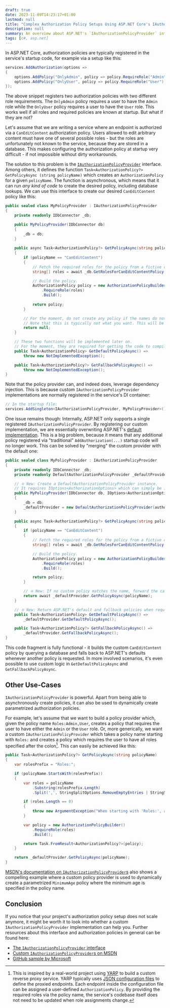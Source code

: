 ```yaml
---
draft: true
date: 2023-11-09T14:23:17+01:00
lastmod: null
title: "Complex Authorization Policy Setups Using ASP.NET Core's IAuthorizationPolicyProvider"
description: null
summary: An overview about ASP.NET's `IAuthorizationPolicyProvider` interface and how it can be leveraged to solve complex authorization policy issues.
tags: [c#, asp.net]
---
```


In ASP.NET Core, authorization policies are typically registered in the service's startup code, for example via a setup like this:

```cs
services.AddAuthorization(options =>
{
    options.AddPolicy("OnlyAdmin", policy => policy.RequireRole("Admin"));
    options.AddPolicy("OnlyUser", policy => policy.RequireRole("User"));
});
```

The above snippet registers two authorization policies with two different role requirements. The `OnlyAdmin` policy requires a user to have the `Admin` role while the `OnlyUser` policy requires a user to have the `User` role. This works well if all roles and required policies are known at startup. But what if they are not?

Let's assume that we are writing a service where an endpoint is authorized via a `CanEditContent` authorization policy. Users allowed to edit arbitrary content must have one of several possible roles - but the roles are unfortunately not known to the service, because they are stored in a database. This makes configuring the authorization policy at startup very difficult - if not impossible without dirty workarounds.

The solution to this problem is the [`IAuthorizationPolicyProvider`](https://learn.microsoft.com/en-us/dotnet/api/microsoft.aspnetcore.authorization.iauthorizationpolicyprovider) interface. Among others, it defines the function `Task<AuthorizationPolicy?> GetPolicyAsync (string policyName)` which creates an `AuthorizationPolicy` for a given `policyName`. The function is asynchronous, which means that it can run _any kind of code_ to create the desired policy, including database lookups. We can use this interface to create our desired `CanEditContent` policy like this:

```cs
public sealed class MyPolicyProvider : IAuthorizationPolicyProvider
{
    private readonly IDbConnector _db;

    public MyPolicyProvider(IDbConnector db)
    {
        _db = db;
    }
    
    public async Task<AuthorizationPolicy?> GetPolicyAsync(string policyName)
    {
        if (policyName == "CanEditContent")
        {
            // Fetch the required roles for the policy from a fictive data source.
            string[] roles = await _db.GetRolesForCanEditContentPolicy();

            // Build the policy.
            AuthorizationPolicy policy = new AuthorizationPolicyBuilder()
                .RequireRole(roles)
                .Build();
            
            return policy;
        }

        // For the moment, do not create any policy if the names do not match.
        // Note that this is typically not what you want. This will be fixed later on.
        return null;
    }

    // These two functions will be implemented later on.
    // For the moment, they are required for getting the code to compile.
    public Task<AuthorizationPolicy> GetDefaultPolicyAsync() =>
        throw new NotImplementedException();

    public Task<AuthorizationPolicy?> GetFallbackPolicyAsync() =>
        throw new NotImplementedException();
}
```

Note that the policy provider can, and indeed does, leverage dependency injection. This is because custom `IAuthorizationPolicyProvider` implementations are normally registered in the service's DI container:

```cs
// In the startup file:
services.AddSingleton<IAuthorizationPolicyProvider, MyPolicyProvider>();
```

One issue remains though: Internally, ASP.NET only supports a single registered `IAuthorizationPolicyProvider`. By registering our custom implementation, we are essentially overwriting ASP.NET's [default implementation](https://learn.microsoft.com/de-de/dotnet/api/microsoft.aspnetcore.authorization.defaultauthorizationpolicyprovider). This is a big problem, because it means that any additional policy registered via "traditional" `AddAuthorization(...)` startup code will no longer work. This can be solved by "merging" the custom provider with the default one:

```cs
public sealed class MyPolicyProvider : IAuthorizationPolicyProvider
{
    private readonly IDbConnector _db;
    private readonly DefaultAuthorizationPolicyProvider _defaultProvider;

    // ❇️ New: Create a DefaultAuthorizationPolicyProvider instance.
    // It requires IOptions<AuthorizationOptions> which can simply be injected.
    public MyPolicyProvider(IDbConnector db, IOptions<AuthorizationOptions> authorizationOptions)
    {
        _db = db;
        _defaultProvider = new DefaultAuthorizationPolicyProvider(authorizationOptions);
    }

    public async Task<AuthorizationPolicy?> GetPolicyAsync(string policyName)
    {
        if (policyName == "CanEditContent")
        {
            // Fetch the required roles for the policy from a fictive data source.
            string[] roles = await _db.GetRolesForCanEditContentPolicy();

            // Build the policy.
            AuthorizationPolicy policy = new AuthorizationPolicyBuilder()
                .RequireRole(roles)
                .Build();

            return policy;
        }

        // ❇️ New: If no custom policy matches the name, forward the call to ASP.NET's default implementation.
        return await _defaultProvider.GetPolicyAsync(policyName);
    }

    // ❇️ New: Return ASP.NET's default and fallback policies when requested.
    public Task<AuthorizationPolicy> GetDefaultPolicyAsync() =>
        _defaultProvider.GetDefaultPolicyAsync();

    public Task<AuthorizationPolicy?> GetFallbackPolicyAsync() =>
        _defaultProvider.GetFallbackPolicyAsync();
}
```

This code fragment is fully functional - it builds the custom `CanEditContent` policy by querying a database and falls back to ASP.NET's defaults whenever another policy is requested. In more involved scenarios, it's even possible to use custom logic in `GetDefaultPolicyAsync` and `GetFallbackPolicyAsync`.

## Other Use-Cases

`IAuthorizationPolicyProvider` is powerful. Apart from being able to asynchronously create policies, it can also be used to dynamically create parametrized authorization policies.

For example, let's assume that we want to build a policy provider which, given the policy name `Roles:Admin,User`,  creates a policy that requires the user to have either the `Admin` or the `User` role. Or, more generically, we want a custom `IAuthorizationPolicyProvider` which takes a policy name starting with `Roles:` and creates a policy which requires the user to have all roles specified after the colon[^1]. This can easily be achieved like this:

```cs
public Task<AuthorizationPolicy?> GetPolicyAsync(string policyName)
{
    var rolesPrefix = "Roles:";

    if (policyName.StartsWith(rolesPrefix))
    {
        var roles = policyName
            .Substring(rolesPrefix.Length)
            .Split(',', StringSplitOptions.RemoveEmptyEntries | StringSplitOptions.TrimEntries);

        if (roles.Length == 0)
        {
            throw new ArgumentException("When starting with 'Roles:', at least one non-whitespace role must be provided.", nameof(policyName));
        }

        var policy = new AuthorizationPolicyBuilder()
            .RequireRole(roles)
            .Build();

        return Task.FromResult<AuthorizationPolicy?>(policy);
    }

    return _defaultProvider.GetPolicyAsync(policyName);
}
```

[MSDN's documentation on `IAuthorizationPolicyProvider`s](https://learn.microsoft.com/en-us/aspnet/core/security/authorization/iauthorizationpolicyprovider) also shows a compelling example where a custom policy provider is used to dynamically create a parametrized `MinimumAge` policy where the minimum age is specified in the policy name.

## Conclusion

If you notice that your project's authorization policy setup does not scale anymore, it might be worth it to look into whether a custom `IAuthorizationPolicyProvider` implementation can help you. Further resources about this interface and authorization policies in general can be found here:

- [The `IAuthorizationPolicyProvider` interface](https://learn.microsoft.com/en-us/dotnet/api/microsoft.aspnetcore.authorization.iauthorizationpolicyprovider)
- [Custom `IAuthorizationPolicyProvider`s on MSDN](https://learn.microsoft.com/en-us/aspnet/core/security/authorization/iauthorizationpolicyprovider)
- [GitHub sample by Microsoft](https://github.com/dotnet/aspnetcore/tree/v3.1.3/src/Security/samples/CustomPolicyProvider)

[^1]: This is inspired by a real-world project using [YARP](https://microsoft.github.io/reverse-proxy/) to build a custom reverse proxy service. YARP typically uses [JSON configuration files](https://microsoft.github.io/reverse-proxy/articles/config-files.html#all-config-properties) to define the proxied endpoints. Each endpoint inside the configuration file can be assigned a user-defined `AuthorizationPolicy`. By providing the required roles via the policy name, the service's codebase itself does not need to be updated when role assignments change.
